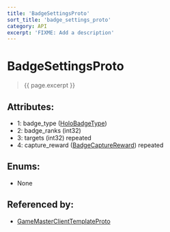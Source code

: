 ```yaml
---
title: 'BadgeSettingsProto'
sort_title: 'badge_settings_proto'
category: API
excerpt: 'FIXME: Add a description'
---
```


[comment]: <> (THIS PART IS GENERATED - AKA DON'T EDIT THIS PART MANUALLY)

# BadgeSettingsProto

> {{ page.excerpt }}

## Attributes:

- 1: badge_type ([HoloBadgeType](../../enums/HoloBadgeType/))
- 2: badge_ranks (int32)
- 3: targets (int32) repeated
- 4: capture_reward ([BadgeCaptureReward](../BadgeCaptureReward/)) repeated

## Enums:

- None

## Referenced by:

- [GameMasterClientTemplateProto](../GameMasterClientTemplateProto/)

[comment]: <> (YOU CAN EDIT AFTER THIS)
